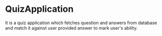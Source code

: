 # QuizApplication
It is a quiz application which fetches question and answers from database and match it against user provided answer to mark user's ability.
